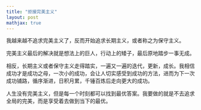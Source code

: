 ```yaml
---
title: "拒接完美主义"
layout: post
mathjax: true
---
```


我越来越不追求完美主义了，反而开始追求长期主义，或者称之为保守主义。

完美主义最后的解决就是想法上的巨人，行动上的矮子，最后原地踏步一事无成。

相反，长期主义或者保守主义走得踏实，一遍又一遍的迭代，更新，成长。我相信成功才是成功之母，一次小的成功，会让人切实感受到成功的方法，进而为下一次成功铺路，循序渐进，日积月累，千锤百炼后走向更大的成功。

人生没有完美主义，但是每一个时刻都可以找到最优答案。我要做的就是不去追求全局的完美，而是享受着去做到当下的最优。